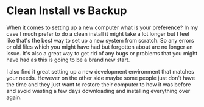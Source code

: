 # Clean Install vs Backup

When it comes to setting up a new computer what is your preference? In my case I much prefer to do a clean install it might take a lot longer but I feel like that's the best way to set up a new system from scratch. So any errors or old files which you might have had but forgotten about are no longer an issue. It's also a great way to get rid of any bugs or problems that you might have had as this is going to be a brand new start. 

I also find it great setting up a new development environment that matches your needs. However on the other side maybe some people just don't have the time and they just want to restore their computer to how it was before and avoid wasting a few days downloading and installing everything over again.